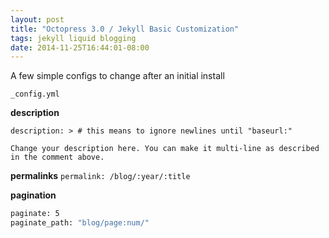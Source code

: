 ```yaml
---
layout: post
title: "Octopress 3.0 / Jekyll Basic Customization"
tags: jekyll liquid blogging
date: 2014-11-25T16:44:01-08:00
---
```


A few simple configs to change after an initial install

`_config.yml`

**description**

`description: > # this means to ignore newlines until "baseurl:"`

 `Change your description here.
 You can make it multi-line as described in the comment above.`

**permalinks**
`permalink: /blog/:year/:title`

**pagination**

  ```bash
  paginate: 5
  paginate_path: "blog/page:num/"
  ```
